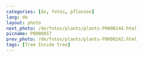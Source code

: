 ```yaml
---
categories: [de, fotos, pflanzen]
lang: de
layout: photo
next_photo: /de/fotos/plants/plants-P0000144.html
picname: P0000017
prev_photo: /de/fotos/plants/plants-P0000242.html
tags: [Tree Inside Tree]
---
```

